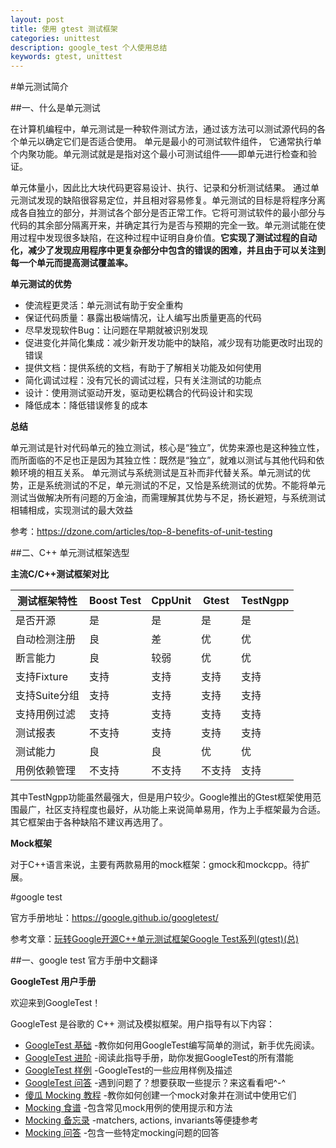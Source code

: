 ```yaml
---
layout: post
title: 使用 gtest 测试框架
categories: unittest
description: google_test 个人使用总结
keywords: gtest, unittest
---
```


#单元测试简介

##一、什么是单元测试

在计算机编程中，单元测试是一种软件测试方法，通过该方法可以测试源代码的各个单元以确定它们是否适合使用。 单元是最小的可测试软件组件， 它通常执行单个内聚功能。单元测试就是是指对这个最小可测试组件——即单元进行检查和验证。

单元体量小，因此比大块代码更容易设计、执行、记录和分析测试结果。 通过单元测试发现的缺陷很容易定位，并且相对容易修复。单元测试的目标是将程序分离成各自独立的部分，并测试各个部分是否正常工作。它将可测试软件的最小部分与代码的其余部分隔离开来，并确定其行为是否与预期的完全一致。单元测试能在使用过程中发现很多缺陷，在这种过程中证明自身价值。**它实现了测试过程的自动化，减少了发现应用程序中更复杂部分中包含的错误的困难，并且由于可以关注到每一个单元而提高测试覆盖率。**

**单元测试的优势**

* 使流程更灵活：单元测试有助于安全重构
* 保证代码质量：暴露出极端情况，让人编写出质量更高的代码
* 尽早发现软件Bug：让问题在早期就被识别发现
* 促进变化并简化集成：减少新开发功能中的缺陷，减少现有功能更改时出现的错误
* 提供文档：提供系统的文档，有助于了解相关功能及如何使用
* 简化调试过程：没有冗长的调试过程，只有关注测试的功能点
* 设计：使用测试驱动开发，驱动更松耦合的代码设计和实现
* 降低成本：降低错误修复的成本

**总结**

单元测试是针对代码单元的独立测试，核心是“独立”，优势来源也是这种独立性，而所面临的不足也正是因为其独立性：既然是“独立”，就难以测试与其他代码和依赖环境的相互关系。 单元测试与系统测试是互补而非代替关系。单元测试的优势，正是系统测试的不足，单元测试的不足，又恰是系统测试的优势。不能将单元测试当做解决所有问题的万金油，而需理解其优势与不足，扬长避短，与系统测试相辅相成，实现测试的最大效益

参考：<https://dzone.com/articles/top-8-benefits-of-unit-testing>

##二、C++ 单元测试框架选型

**主流C/C++测试框架对比**

| **测试框架特性** | **Boost Test** | **CppUnit** | **Gtest** | **TestNgpp** |
|------------------|----------------|-------------|-----------|---------------|
| 是否开源         | 是             | 是          | 是        | 是            |
| 自动检测注册     | 良             | 差          | 优        | 优            |
| 断言能力         | 良             | 较弱        | 优        | 优            |
| 支持Fixture      | 支持           | 支持        | 支持      | 支持          |
| 支持Suite分组    | 支持           | 支持        | 支持      | 支持          |
| 支持用例过滤     | 支持           | 支持        | 支持      | 支持          |
| 测试报表         | 不支持         | 支持        | 支持      | 支持          |
| 测试能力         | 良             | 良          | 优        | 优            |
| 用例依赖管理     | 不支持         | 不支持      | 不支持    | 支持          |

其中TestNgpp功能虽然最强大，但是用户较少。Google推出的Gtest框架使用范围最广，社区支持程度也最好，从功能上来说简单易用，作为上手框架最为合适。其它框架由于各种缺陷不建议再选用了。

**Mock框架**

对于C++语言来说，主要有两款易用的mock框架：gmock和mockcpp。待扩展。

#google test  

官方手册地址：<https://google.github.io/googletest/>

参考文章：[玩转Google开源C++单元测试框架Google Test系列(gtest)(总)](https://www.cnblogs.com/coderzh/archive/2009/04/06/1426755.html)

##一、google test 官方手册中文翻译

**GoogleTest 用户手册**

欢迎来到GoogleTest！

GoogleTest 是谷歌的 C++ 测试及模拟框架。用户指导有以下内容：

* [GoogleTest 基础](https://google.github.io/googletest/primer.html)
 -教你如何用GoogleTest编写简单的测试，新手优先阅读。
* [GoogleTest 进阶](https://google.github.io/googletest/advanced.html)
 -阅读此指导手册，助你发掘GoogleTest的所有潜能
* [GoogleTest 样例](https://google.github.io/googletest/samples.html)
 -GoogleTest的一些应用样例及描述
* [GoogleTest 问答](https://google.github.io/googletest/faq.html)
 -遇到问题了？想要获取一些提示？来这看看吧^-^
* [傻瓜 Mocking 教程](https://google.github.io/googletest/gmock_for_dummies.html)
 -教你如何创建一个mock对象并在测试中使用它们
* [Mocking 食谱](https://google.github.io/googletest/gmock_cook_book.html)
 -包含常见mock用例的使用提示和方法
* [Mocking 备忘录](https://google.github.io/googletest/gmock_cheat_sheet.html)
 -matchers, actions, invariants等便捷参考
* [Mocking 问答](https://google.github.io/googletest/gmock_faq.html)
 -包含一些特定mocking问题的回答